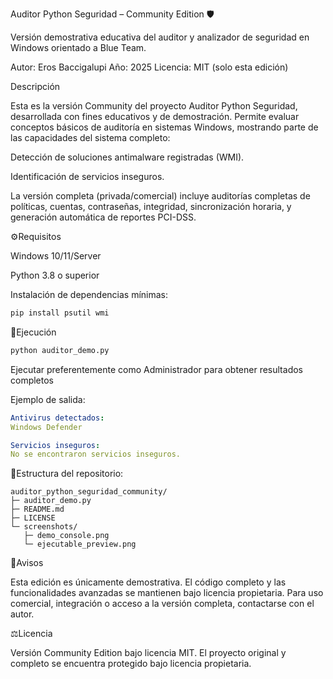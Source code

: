 Auditor Python Seguridad – Community Edition 🛡️

Versión demostrativa educativa del auditor y analizador de seguridad en Windows orientado a Blue Team.

Autor: Eros Baccigalupi
Año: 2025
Licencia: MIT (solo esta edición)

Descripción

Esta es la versión Community del proyecto Auditor Python Seguridad, desarrollada con fines educativos y de demostración.
Permite evaluar conceptos básicos de auditoría en sistemas Windows, mostrando parte de las capacidades del sistema completo:

Detección de soluciones antimalware registradas (WMI).

Identificación de servicios inseguros.

La versión completa (privada/comercial) incluye auditorías completas de políticas, cuentas, contraseñas, integridad, sincronización horaria, y generación automática de reportes PCI-DSS.

⚙️Requisitos

Windows 10/11/Server

Python 3.8 o superior

Instalación de dependencias mínimas:
```bash
pip install psutil wmi
```
🚀Ejecución
```bash
python auditor_demo.py
```
Ejecutar preferentemente como Administrador para obtener resultados completos

Ejemplo de salida:
```yaml
Antivirus detectados:
Windows Defender

Servicios inseguros:
No se encontraron servicios inseguros.
```

📁Estructura del repositorio:
```
auditor_python_seguridad_community/
├─ auditor_demo.py
├─ README.md
├─ LICENSE
└─ screenshots/
   ├─ demo_console.png
   └─ ejecutable_preview.png
```

📜Avisos

Esta edición es únicamente demostrativa.
El código completo y las funcionalidades avanzadas se mantienen bajo licencia propietaria.
Para uso comercial, integración o acceso a la versión completa, contactarse con el autor.

⚖️Licencia

Versión Community Edition bajo licencia MIT.
El proyecto original y completo se encuentra protegido bajo licencia propietaria.